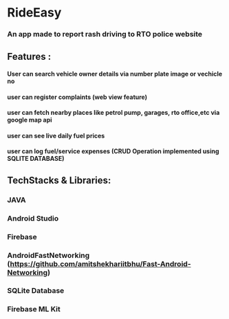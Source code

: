 # RideEasy
### An app made to report rash driving to RTO police website 
## Features :
#### User can search vehicle owner details via number plate image or vechicle no
####  user can register complaints (web view feature)
####  user can fetch nearby places like petrol pump, garages, rto office,etc via google map api
####  user can see live daily fuel prices 
####  user can log fuel/service expenses (CRUD Operation implemented using SQLITE DATABASE)

## TechStacks & Libraries: 
### JAVA
### Android Studio
### Firebase
### AndroidFastNetworking (https://github.com/amitshekhariitbhu/Fast-Android-Networking)
### SQLite Database
### Firebase ML Kit
